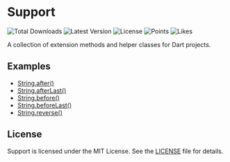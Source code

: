 # Support

![Total Downloads](https://img.shields.io/pub/dm/support)
![Latest Version](https://img.shields.io/pub/v/support)
![License](https://img.shields.io/github/license/filipprober/support)
![Points](https://img.shields.io/pub/points/support)
![Likes](https://img.shields.io/pub/likes/support)

A collection of extension methods and helper classes for Dart projects.

## Examples

- [String.after()](examples/string/after.dart)
- [String.afterLast()](examples/string/after_last.dart)
- [String.before()](examples/string/before.dart)
- [String.beforeLast()](examples/string/before_last.dart)
- [String.reverse()](examples/string/reverse.dart)

## License

Support is licensed under the MIT License. See the [LICENSE](LICENSE) file for details.

